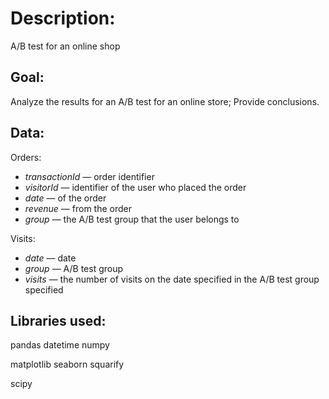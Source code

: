 # Description:
A/B test for an online shop

## Goal:
Analyze the results for an A/B test for an online store; Provide conclusions.

## Data:
Orders:
- *transactionId* — order identifier
- *visitorId* — identifier of the user who placed the order
- *date* — of the order
- *revenue* — from the order
- *group* — the A/B test group that the user belongs to

Visits:
- *date* — date
- *group* — A/B test group
- *visits* — the number of visits on the date specified in the A/B test group specified


## Libraries used:

pandas
datetime
numpy

matplotlib
seaborn
squarify

scipy
